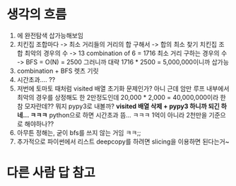# 생각의 흐름
1. 에 완전탐색 삽가능해보임
2. 치킨집 조합마다 -> 최소 거리들의 거리의 합 구해서 -> 합의 최소 찾기
치킨집 조합 최악의 경우의 수 -> 13 combination of 6 = 1716
최소 거리 구하는 경우의 수 -> BFS = O(N) = 2500
그러니까 대략 1716 * 2500 = 5,000,000이니까 삽가능
4. combination + BFS 렛츠 기릿
5. 시간초과.... ??
6. 저번에 토마토 때처럼 visited 배열 초기화 문제인가?
아니 근데 암만 루프 내부에서 최악의 경우를 상정해도 한 2만정도인데
20,000 * 2,000 = 40,000,000이라
한참 모자란데?? 뭐지 pypy3로 내볼까?
**visited 배열 삭제 + pypy3 하니까 되긴 하네... ㅋㅋㅋ**
python으로 하면 시간초과 뜸... ㅋㅋㅋ
1억이 아니라 2천만을 기준으로 해야하나??
7. 아무튼 정해는, 굳이 bfs를 쓰지 않는 거임 ㅋㅋ;;
8. 추가적으로 파이썬에서 리스트 deepcopy를 하려면 slicing을 이용하면 된다는거~
   
# 다른 사람 답 참고
